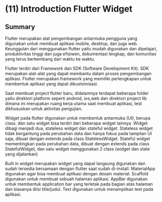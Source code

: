 
# (11) Introduction Flutter Widget




## Summary

Flutter merupakan alat pengembangan antarmuka pengguna yang digunakan untuk membuat aplikasi mobile, desktop, dan juga web. Keunggulan dari menggunakan flutter yaitu mudah digunakan dan dipelajari, produktivitas tinggi dan juga efisiwen, dokumentasi lengkap, dan komunitas yang terus berkembang dari waktu ke waktu.

Flutter terdiri dari Framework dan SDK (Software Development Kit). SDK merupakan alat-alat yang dapat membantu dalam proses pengembangan aplikasi. Flutter merupakan framework yang memiliki perlengkapan untuk membentuk aplikasi yang dapat dikustomisasi. 

Saat membuat project flutter baru, didalamnya terdapat beberapa folder yaitu direktori platform seperti android, ios,web dan direktori project lib dimana ini merupakan ruang kerja utama saat membuat aplikasi, test dikhususkan untuk aktivitas pengujian.

Widget pada flutter digunakan untuk membentuk antarmuka (UI), berupa class. dan satu widget bisa terdiri dari beberapa widget lainnya. Widget dibagi menjadi dua, stateless widget dan stateful widget. Stateless widget tidak bergantung pada perubahan data dan hanya fokus pada tampilan UI saja, dibuat dengan extends pada class StatelessWidget. Stateful widget mementingkan pada perubahan data, dibuat dengan extends pada class StatefulWidget, dan satu widget menggunakan 2 class (widget dan state yang dijalankan)

Built in widget merupakan widget yang dapat langsung digunakan dan sudah tersedia bersamaan dengan flutter saat sudah di-install. MaterialApp digunakan agar bisa membuat aplikasi dengan desain material. Scaffold digunakan untuk membuat sebuah halaman aplikasi. AppBar digunakan untuk membentuk application bar yang terletak pada bagian atas halaman dan biasanya diisi title/judul. Text digunakan untuk menampilkan text pada aplikasi.
